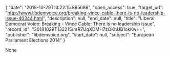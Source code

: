 {
  "date": "2018-10-29T13:22:15.895689", 
  "open_access": true, 
  "target_url": "http://www.libdemvoice.org/breaking-vince-cable-there-is-no-leadership-issue-40344.html", 
  "description": null, 
  "end_date": null, 
  "title": "Liberal Democrat Voice: Breaking - Vince Cable: There is no leadership issue", 
  "record_id": "20181029T132215/raR7UqXDMH7zOKhUB1okKw==", 
  "publisher": "libdemvoice.org", 
  "start_date": null, 
  "subject": "European Parliament Elections 2014"
}

None